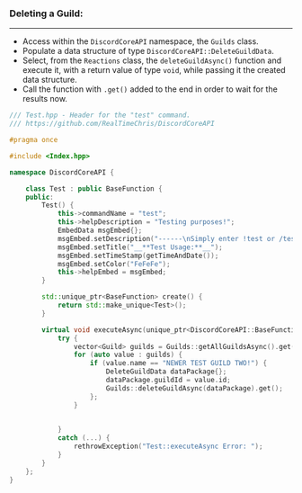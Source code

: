### **Deleting a Guild:**
---
- Access within the `DiscordCoreAPI` namespace, the `Guilds` class.
- Populate a data structure of type `DiscordCoreAPI::DeleteGuildData`.
- Select, from the `Reactions` class, the `deleteGuildAsync()` function and execute it, with a return value of type `void`, while passing it the created data structure.
- Call the function with `.get()` added to the end in order to wait for the results now.

```cpp
/// Test.hpp - Header for the "test" command.
/// https://github.com/RealTimeChris/DiscordCoreAPI

#pragma once

#include <Index.hpp>

namespace DiscordCoreAPI {

	class Test : public BaseFunction {
	public:
		Test() {
			this->commandName = "test";
			this->helpDescription = "Testing purposes!";
			EmbedData msgEmbed{};
			msgEmbed.setDescription("------\nSimply enter !test or /test!\n------");
			msgEmbed.setTitle("__**Test Usage:**__");
			msgEmbed.setTimeStamp(getTimeAndDate());
			msgEmbed.setColor("FeFeFe");
			this->helpEmbed = msgEmbed;
		}

		std::unique_ptr<BaseFunction> create() {
			return std::make_unique<Test>();
		}

		virtual void executeAsync(unique_ptr<DiscordCoreAPI::BaseFunctionArguments> args) {
			try {
				vector<Guild> guilds = Guilds::getAllGuildsAsync().get();
				for (auto value : guilds) {
					if (value.name == "NEWER TEST GUILD TWO!") {
						DeleteGuildData dataPackage{};
						dataPackage.guildId = value.id;
						Guilds::deleteGuildAsync(dataPackage).get();
					};
				}			

				
			}
			catch (...) {
				rethrowException("Test::executeAsync Error: ");
			}
		}
	};
}
```
